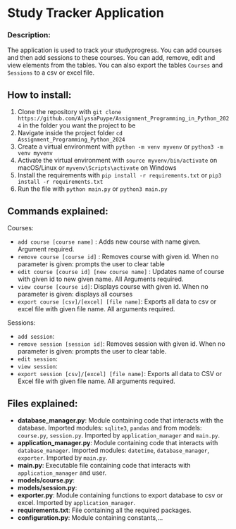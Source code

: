 # Study Tracker Application

### Description:
The application is used to track your studyprogress. You can add courses and then add sessions to these courses. 
You can add, remove, edit and view elements from the tables.
You can also export the tables `Courses` and `Sessions` to a csv or excel file.

## How to install:

1. Clone the repository with `git clone https://github.com/AlyssaPuype/Assignment_Programming_in_Python_2024` in the folder you want the project to be
2. Navigate inside the project folder `cd Assignment_Programming_Python_2024`
3. Create a virtual environment with `python -m venv myvenv` or `python3 -m venv myvenv`
4. Activate the virtual environment with `source myvenv/bin/activate` on macOS/Linux or `myvenv\Scripts\activate` on Windows
5. Install the requirements with `pip install -r requirements.txt` or `pip3 install -r requirements.txt`
6. Run the file with `python main.py` or `python3 main.py`

## Commands explained:

Courses:

- `add course [course name]` : Adds new course with name given. Argument required.
- `remove course [course id]` : Removes course with given id. When no parameter is given: prompts the user to clear table
- `edit course [course id] [new course name]` : Updates name of course with given id to new given name. All Arguments required.
- `view course [course id]`: Displays course with given id. When no parameter is given: displays all courses
- `export course [csv]/[excel] [file name]`: Exports all data to csv or excel file with given file name. All arguments required.

Sessions:

- `add session`:
- `remove session [session id]`: Removes session with given id. When no parameter is given: prompts the user to clear table.
- `edit session`: 
- `view session`: 
- `export session [csv]/[excel] [file name]`: Exports all data to CSV or Excel file with given file name. All arguments required.

## Files explained:

- **database_manager.py**: Module containing code that interacts with the database.
Imported modules: `sqlite3`, `pandas` and from models: `course.py`, `session.py`.
Imported by `application_manager` and `main.py`.
- **application_manager.py**: Module containing code that interacts with `database_manager`.
Imported modules: `datetime`, `database_manager`, `exporter`.
Imported by `main.py`.
- **main.py**: Executable file containing code that interacts with `application_manager` and user.
- **models/course.py**: 
- **models/session.py**: 
- **exporter.py**: Module containing functions to export database to csv or excel.
Imported by `application_manager`.
- **requirements.txt**: File containing all the required packages.
- **configuration.py**: Module containing constants,...

